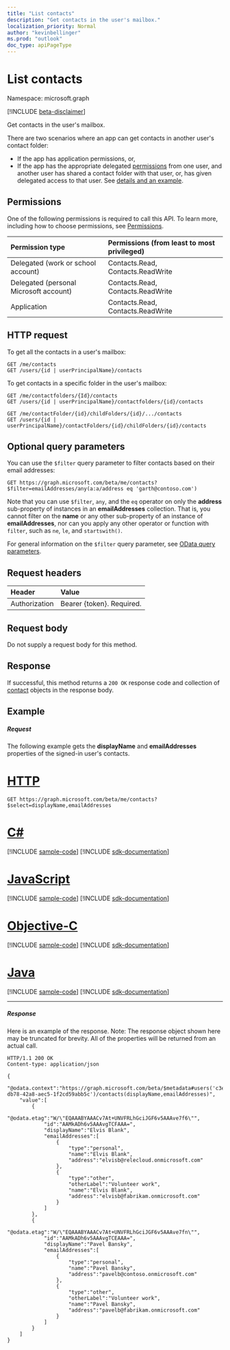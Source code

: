 ```yaml
---
title: "List contacts"
description: "Get contacts in the user's mailbox."
localization_priority: Normal
author: "kevinbellinger"
ms.prod: "outlook"
doc_type: apiPageType
---
```


# List contacts

Namespace: microsoft.graph

[!INCLUDE [beta-disclaimer](../../includes/beta-disclaimer.md)]

Get contacts in the user's mailbox.

There are two scenarios where an app can get contacts in another user's contact folder:

* If the app has application permissions, or,
* If the app has the appropriate delegated [permissions](#permissions) from one user, and another user has shared a contact folder with that user, or, has given delegated access to that user. See [details and an example](/graph/outlook-get-shared-contacts-folders).


## Permissions
One of the following permissions is required to call this API. To learn more, including how to choose permissions, see [Permissions](/graph/permissions-reference).

|Permission type      | Permissions (from least to most privileged)              |
|:--------------------|:---------------------------------------------------------|
|Delegated (work or school account) | Contacts.Read, Contacts.ReadWrite    |
|Delegated (personal Microsoft account) | Contacts.Read, Contacts.ReadWrite    |
|Application | Contacts.Read, Contacts.ReadWrite |

## HTTP request

To get all the contacts in a user's mailbox:

<!-- { "blockType": "ignored" } -->
```http
GET /me/contacts
GET /users/{id | userPrincipalName}/contacts
```

To get contacts in a specific folder in the user's mailbox:

<!-- { "blockType": "ignored" } -->
```http
GET /me/contactfolders/{Id}/contacts
GET /users/{id | userPrincipalName}/contactfolders/{id}/contacts

GET /me/contactFolder/{id}/childFolders/{id}/.../contacts
GET /users/{id | userPrincipalName}/contactFolders/{id}/childFolders/{id}/contacts
```
## Optional query parameters
You can use the `$filter` query parameter to filter contacts based on their email addresses:

<!-- { "blockType": "ignored" } -->
``` http
GET https://graph.microsoft.com/beta/me/contacts?$filter=emailAddresses/any(a:a/address eq 'garth@contoso.com')
```

Note that you can use `$filter`, `any`, and the `eq` operator on only the **address** sub-property of instances in an **emailAddresses** collection. That is, you cannot filter on the **name** or any other sub-property of an instance of **emailAddresses**, nor can you apply any other operator or function with `filter`, such as `ne`, `le`, and `startswith()`.

For general information on the `$filter` query parameter, see [OData query parameters](/graph/query-parameters).

## Request headers
| Header       | Value |
|:---------------|:--------|
| Authorization  | Bearer {token}. Required.  |

## Request body
Do not supply a request body for this method.

## Response

If successful, this method returns a `200 OK` response code and collection of [contact](../resources/contact.md) objects in the response body.
## Example
##### Request
The following example gets the **displayName** and **emailAddresses** properties of the signed-in user's contacts.

# [HTTP](#tab/http)
<!-- {
  "blockType": "request",
  "name": "user_get_contacts"
}-->
```msgraph-interactive
GET https://graph.microsoft.com/beta/me/contacts?$select=displayName,emailAddresses
```
# [C#](#tab/csharp)
[!INCLUDE [sample-code](../includes/snippets/csharp/user-get-contacts-csharp-snippets.md)]
[!INCLUDE [sdk-documentation](../includes/snippets/snippets-sdk-documentation-link.md)]

# [JavaScript](#tab/javascript)
[!INCLUDE [sample-code](../includes/snippets/javascript/user-get-contacts-javascript-snippets.md)]
[!INCLUDE [sdk-documentation](../includes/snippets/snippets-sdk-documentation-link.md)]

# [Objective-C](#tab/objc)
[!INCLUDE [sample-code](../includes/snippets/objc/user-get-contacts-objc-snippets.md)]
[!INCLUDE [sdk-documentation](../includes/snippets/snippets-sdk-documentation-link.md)]

# [Java](#tab/java)
[!INCLUDE [sample-code](../includes/snippets/java/user-get-contacts-java-snippets.md)]
[!INCLUDE [sdk-documentation](../includes/snippets/snippets-sdk-documentation-link.md)]

---



##### Response
Here is an example of the response. Note: The response object shown here may be truncated for brevity. All of the properties will be returned from an actual call.
<!-- {
  "blockType": "response",
  "truncated": true,
  "@odata.type": "microsoft.graph.contact",
  "isCollection": true
} -->
```http
HTTP/1.1 200 OK
Content-type: application/json

{
    "@odata.context":"https://graph.microsoft.com/beta/$metadata#users('c3e1fcd2-db78-42a8-aec5-1f2cd59abb5c')/contacts(displayName,emailAddresses)",
    "value":[
        {
            "@odata.etag":"W/\"EQAAABYAAACv7At+UNVFRLhGciJGF6v5AAAve7f6\"",
            "id":"AAMkADh6v5AAAvgTCFAAA=",
            "displayName":"Elvis Blank",
            "emailAddresses":[
                {
                    "type":"personal",
                    "name":"Elvis Blank",
                    "address":"elvisb@relecloud.onmicrosoft.com"
                },
                {
                    "type":"other",
                    "otherLabel":"Volunteer work",
                    "name":"Elvis Blank",
                    "address":"elvisb@fabrikam.onmicrosoft.com"
                }
            ]
        },
        {
            "@odata.etag":"W/\"EQAAABYAAACv7At+UNVFRLhGciJGF6v5AAAve7fn\"",
            "id":"AAMkADh6v5AAAvgTCEAAA=",
            "displayName":"Pavel Bansky",
            "emailAddresses":[
                {
                    "type":"personal",
                    "name":"Pavel Bansky",
                    "address":"pavelb@contoso.onmicrosoft.com"
                },
                {
                    "type":"other",
                    "otherLabel":"Volunteer work",
                    "name":"Pavel Bansky",
                    "address":"pavelb@fabrikam.onmicrosoft.com"
                }
            ]
        }
    ]
}
```

<!-- uuid: 8fcb5dbc-d5aa-4681-8e31-b001d5168d79
2015-10-25 14:57:30 UTC -->
<!--
{
  "type": "#page.annotation",
  "description": "List contacts",
  "keywords": "",
  "section": "documentation",
  "tocPath": "",
  "suppressions": [
  ]
}
-->

